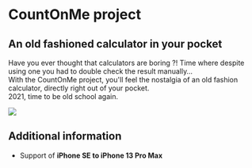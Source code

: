 # CountOnMe project
## An old fashioned calculator in your pocket
Have you ever thought that calculators are boring ?! Time where despite using one you had to double check the result manually…  
With the CountOnMe project, you'll feel the nostalgia of an old fashion calculator, directly right out of your pocket.  
2021, time to be old school again.

![](./screenshotReadmeMD.png)

## Additional information
- Support of **iPhone SE to iPhone 13 Pro Max**
